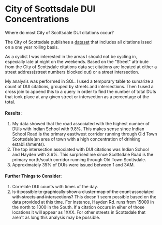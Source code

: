 # City of Scottsdale DUI Concentrations
Where do most City of Scottsdale DUI citations occur? 

The City of Scottsdale publishes a [dataset](http://data.scottsdaleaz.gov/dataset/police-citations) that includes all citations issed on a one year rolling basis.



As a cyclist I was interested in the areas I should not be cycling in, especially late at night on the weekends.  Based on the "Street" attribute from the City of Scottsdale citations data set citations are located at either a street address(street numbers blocked out) or a street intersection.

My analysis was performed in SQL.  I used a temporary table to sumarize a count of DUI citations, grouped by streets and intersections.  Then I used a cross join to append this to a query in order to find the number of total DUIs that took place at any given street or intersection as a percentage of the total.

#### Results:
1. My data showed that the road associated with the highest number of DUIs with Indian School with 9.8%.  This makes sense since Indian School Road is the primary east/west corridor running through Old Town Scottsdale(an area of town with a high concentration of drinking establishments).
2. The top intersection associated with DUI citations was Indian School and Hayden with 3.6%.  This surprised me since Scottsdale Road is the primary north/south corridor running through Old Town Scottsdale.
3.  Approximately 35% of DUIs were issued between 1 and 3AM.

#### Further Things to Consider: 
1. Correlate DUI counts with times of the day.
2. ~~Is it possible to graphically show a cluster map of the count associated with streets and intersections?~~  This doesn't seem possible based on the data provided at this time.  For instance, Hayden Rd. runs from 15000 in the north to 1000 in the South.  If a citation occurs in eiher of those locations it will appear as 1XXX.  For other streets in Scottsdale that aren't as long this analysis may be possible.

